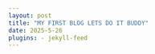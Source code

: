 ```yaml
---
layout: post
title: "MY FIRST BLOG LETS DO IT BUDDY"
date: 2025-5-26
plugins: - jekyll-feed
---
```

